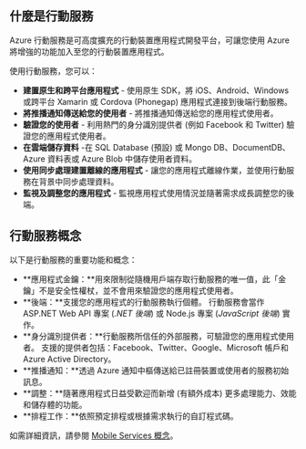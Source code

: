 ## <a name="what-is"></a>什麼是行動服務

Azure 行動服務是可高度擴充的行動裝置應用程式開發平台，可讓您使用 Azure 將增強的功能加入至您的行動裝置應用程式。

使用行動服務，您可以：

+ **建置原生和跨平台應用程式** - 使用原生 SDK，將 iOS、Android、Windows 或跨平台 Xamarin 或 Cordova (Phonegap) 應用程式連接到後端行動服務。
+ **將推播通知傳送給您的使用者** - 將推播通知傳送給您的應用程式使用者。
+ **驗證您的使用者** - 利用熱門的身分識別提供者 (例如 Facebook 和 Twitter) 驗證您的應用程式使用者。
+ **在雲端儲存資料** -在 SQL Database (預設) 或 Mongo DB、DocumentDB、Azure 資料表或 Azure Blob 中儲存使用者資料。
+ **使用同步處理建置離線的應用程式** - 讓您的應用程式離線作業，並使用行動服務在背景中同步處理資料。
+ **監視及調整您的應用程式** - 監視應用程式使用情況並隨著需求成長調整您的後端。

## <a name="concepts"> </a>行動服務概念

以下是行動服務的重要功能和概念：

+ **應用程式金鑰：**用來限制從隨機用戶端存取行動服務的唯一值，此「金鑰」不是安全性權杖，並不會用來驗證您的應用程式使用者。
+ **後端：**支援您的應用程式的行動服務執行個體。 行動服務會當作 ASP.NET Web API 專案 (*.NET 後端*) 或 Node.js 專案 (*JavaScript 後端*) 實作。
+ **身分識別提供者：**行動服務所信任的外部服務，可驗證您的應用程式使用者。 支援的提供者包括：Facebook、Twitter、Google、Microsoft 帳戶和 Azure Active Directory。
+ **推播通知：**透過 Azure 通知中樞傳送給已註冊裝置或使用者的服務初始訊息。
+ **調整：**隨著應用程式日益受歡迎而新增 (有額外成本) 更多處理能力、效能和儲存體的功能。
+ **排程工作：**依照預定排程或根據需求執行的自訂程式碼。

如需詳細資訊，請參閱 [Mobile Services 概念](mobile-services-concepts-links.md)。




